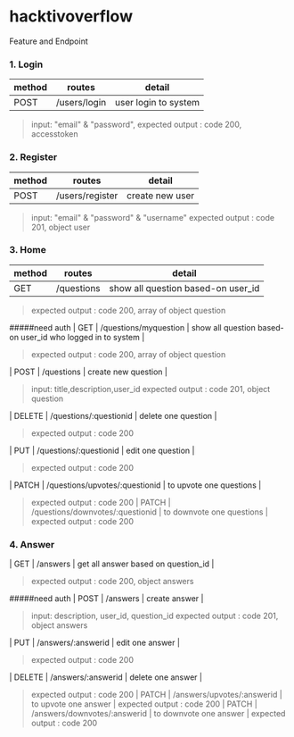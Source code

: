 # hacktivoverflow

Feature and Endpoint

### 1. Login

| method | routes                        | detail                                                       |
| ------ | ----------------------------- | ------------------------------------------------------------ |
| POST    | /users/login                    |        user login to system                                    |

> input: "email" & "password",
> expected output : code 200, accesstoken

### 2. Register
| method | routes                        | detail                                                       |
| ------ | ----------------------------- | ------------------------------------------------------------ |
| POST    | /users/register                    |        create new user                                   |
> input: "email" & "password" & "username"
> expected output : code 201, object user 


### 3. Home
| method | routes                        | detail                                                       |
| ------ | ----------------------------- | ------------------------------------------------------------ |
| GET    | /questions                    |        show all question based-on user_id                                   |
> expected output : code 200, array of object question 

#####need auth
| GET    | /questions/myquestion                    |        show all question based-on user_id who logged in to system                                   |
> expected output : code 200, array of object question 

| POST    | /questions                    |        create new question                                  |
> input: title,description,user_id
> expected output : code 201, object question
 
| DELETE    | /questions/:questionid                    |        delete one question                                 |
> expected output : code 200

| PUT    | /questions/:questionid                    |        edit one question                                 |
> expected output : code 200

| PATCH    | /questions/upvotes/:questionid                   |        to upvote one questions                                 |
> expected output : code 200
| PATCH    | /questions/downvotes/:questionid                   |        to downvote one questions                                 |
> expected output : code 200

### 4. Answer
| GET    | /answers                    |        get all answer based on question_id                                  |
> expected output : code 200, object answers

#####need auth
| POST    | /answers                    |        create answer                                  |
> input: description, user_id, question_id
> expected output : code 201, object answers
 
| PUT    | /answers/:answerid                   |        edit one answer                                 |
> expected output : code 200

| DELETE    | /answers/:answerid                   |        delete one answer                                 |
> expected output : code 200
| PATCH    | /answers/upvotes/:answerid                   |        to upvote one answer                                 |
> expected output : code 200
| PATCH    | /answers/downvotes/:answerid                   |        to downvote one answer                                 |
> expected output : code 200